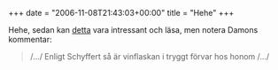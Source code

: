 +++
date = "2006-11-08T21:43:03+00:00"
title = "Hehe"
+++

Hehe, sedan kan [detta][1] vara intressant och läsa, men notera Damons kommentar:

> /&#8230;/ Enligt Schyffert så är vinflaskan i tryggt förvar hos honom /&#8230;/

<small></small>

 [1]: http://www.tjuvlyssnat.se/2006/10/det_r_lugnt_det.html
